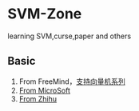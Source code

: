 # SVM-Zone
learning SVM,curse,paper and others

## Basic
1. From FreeMind，[支持向量机系列](http://blog.pluskid.org/?page_id=683)
2. [From MicroSoft](https://link.zhihu.com/?target=http%3A//research.microsoft.com/pubs/67119/svmtutorial.pdf)
3. [From Zhihu](https://www.zhihu.com/question/19684187)
